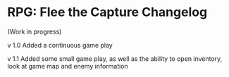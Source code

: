 # RPG: Flee the Capture Changelog

(Work in progress)

v 1.0
  Added a continuous game play

v 1.1
  Added some small game play, as well as the ability to open inventory, look at game map and enemy information
